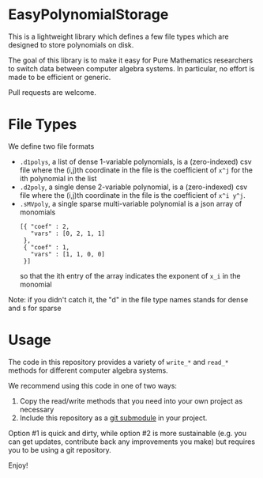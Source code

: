 # EasyPolynomialStorage

This is a lightweight library which defines a few file types which are designed
to store polynomials on disk.

The goal of this library is to make it easy for Pure Mathematics researchers to 
switch data between computer algebra systems.
In particular, no effort is made to be efficient or generic.

Pull requests are welcome.

# File Types

We define two file formats

* `.d1polys`, a list of dense 1-variable polynomials,
  is a (zero-indexed) csv file where the (i,j)th coordinate in the file
  is the coefficient of `x^j` for the ith polynomial in the list
* `.d2poly`, a single dense 2-variable polynomial,
  is a (zero-indexed) csv file where the (i,j)th coordinate in the file
  is the coefficient of `x^i y^j`. 
* `.sMVpoly`, a single sparse multi-variable polynomial
  is a json array of monomials
  ```
  [{ "coef" : 2,
     "vars" : [0, 2, 1, 1]
   },
   { "coef" : 1,
     "vars" : [1, 1, 0, 0]
   }]
  ```
  so that the ith entry of the array indicates the exponent of `x_i` in the monomial

Note:
if you didn't catch it, the "d" in the file type names stands for dense and s for sparse

# Usage

The code in this repository provides a variety of `write_*` and `read_*` methods
for different computer algebra systems. 

We recommend using this code in one of two ways:
1. Copy the read/write methods that you need into your own project as necessary
2. Include this repository as a [git submodule](https://git-scm.com/book/en/v2/Git-Tools-Submodules)
   in your project.

Option #1 is quick and dirty, 
while option #2 is more sustainable 
(e.g. you can get updates, 
contribute back any improvements you make) 
but requires you to be using a git repository.

Enjoy!
